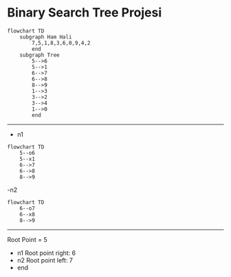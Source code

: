 # Binary Search Tree Projesi

```mermaid
flowchart TD
	subgraph Ham Hali
		7,5,1,8,3,6,0,9,4,2
		end
	subgraph Tree
		5-->6
		5-->1
		6-->7
		6-->8
		8-->9
		1-->3
		3-->2
		3-->4
		1-->0
		end
```

---

- n1

```mermaid
flowchart TD
	5--o6
	5--x1
	6-->7
	6-->8
	8-->9
```

-n2

```mermaid
flowchart TD
	6--o7
	6--x8
	8-->9
```

---

Root Point = 5

- n1 Root point right: 6
- n2 Root point left: 7
- end
